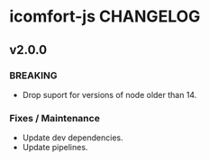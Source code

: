 # icomfort-js CHANGELOG

## v2.0.0

### BREAKING

 - Drop suport for versions of node older than 14.

### Fixes / Maintenance

 - Update dev dependencies.
 - Update pipelines.